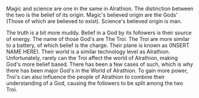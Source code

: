 Magic and science are one in the same in Alrathion. The distinction between the two is the belief of its origin. Magic's believed origin are the Gods' (Those of which are believed to exist). Science's believed origin is man.

The truth is a bit more muddy. Belief in a God by its followers is their source of energy. The name of those God's are The Troi. The Troi are more similar to a battery, of which belief is the charge. Their plane is known as (INSERT NAME HERE). Their world is a similar technology level as Alrathion. Unfortunately, rarely can the Troi affect the world of Alrathion, making God's more belief based. There has been a few cases of such, which is why there has been major God's in the World of Alrathion. To gain more power, Troi's can also influence the people of Alrathion to combine their understanding of a God, causing the followers to be split among the two Troi.
